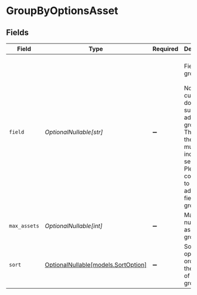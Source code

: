 # GroupByOptionsAsset


## Fields

| Field                                                                                                                                                                                                                              | Type                                                                                                                                                                                                                               | Required                                                                                                                                                                                                                           | Description                                                                                                                                                                                                                        | Example                                                                                                                                                                                                                            |
| ---------------------------------------------------------------------------------------------------------------------------------------------------------------------------------------------------------------------------------- | ---------------------------------------------------------------------------------------------------------------------------------------------------------------------------------------------------------------------------------- | ---------------------------------------------------------------------------------------------------------------------------------------------------------------------------------------------------------------------------------- | ---------------------------------------------------------------------------------------------------------------------------------------------------------------------------------------------------------------------------------- | ---------------------------------------------------------------------------------------------------------------------------------------------------------------------------------------------------------------------------------- |
| `field`                                                                                                                                                                                                                            | *OptionalNullable[str]*                                                                                                                                                                                                            | :heavy_minus_sign:                                                                                                                                                                                                                 | <br/>        Field to group by<br/>        <br/>        Note: We currently do not support ad-hoc grouping.<br/>        This means the field must be indexed separately. <br/>        Please contact us to add additional fields for grouping.<br/>         | asset_id                                                                                                                                                                                                                           |
| `max_assets`                                                                                                                                                                                                                       | *OptionalNullable[int]*                                                                                                                                                                                                            | :heavy_minus_sign:                                                                                                                                                                                                                 | Maximum number of assets to group                                                                                                                                                                                                  | 10                                                                                                                                                                                                                                 |
| `sort`                                                                                                                                                                                                                             | [OptionalNullable[models.SortOption]](../models/sortoption.md)                                                                                                                                                                     | :heavy_minus_sign:                                                                                                                                                                                                                 | Sort options for ordering the inside of the groups                                                                                                                                                                                 |                                                                                                                                                                                                                                    |